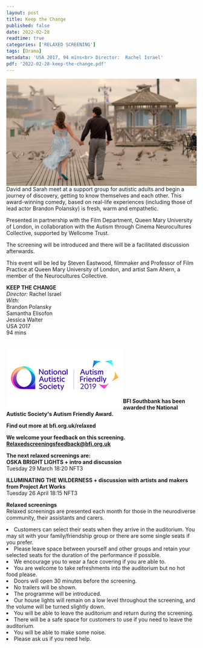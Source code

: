 ```yaml
---
layout: post
title: Keep the Change
published: false
date: 2022-02-28
readtime: true
categories: ['RELAXED SCREENING']
tags: [Drama]
metadata: 'USA 2017, 94 mins<br> Director:  Rachel Israel'
pdf: '2022-02-28-keep-the-change.pdf'
---
```


<img style="float: left;" src="/img/keep-the-change-01.jpg"><br><br>


David and Sarah meet at a support group for autistic adults and begin a journey of discovery, getting to know themselves and each other. This award-winning comedy, based on real-life experiences (including those of lead actor Brandon Polansky) is fresh, warm and empathetic.

Presented in partnership with the Film Department, Queen Mary University of London, in collaboration with the Autism through Cinema Neurocultures Collective, supported by Wellcome Trust. 

The screening will be introduced and there will be a facilitated discussion afterwards.

This event will be led by Steven Eastwood, filmmaker and Professor of Film Practice at Queen Mary University of London, and artist Sam Ahern, a member of the Neurocultures Collective.
<br>


**KEEP THE CHANGE**<br>
_Director:_ Rachel Israel<br>
_With:_<br>
Brandon Polansky<br>
Samantha Elisofon<br>
Jessica Walter<br>
USA 2017<br>
94 mins<br>
<br>

<img style="float: left;" src="/img/autistic_society.png"><br><br><br><br><br><br><br>

**BFI Southbank has been awarded the National Autistic Society's Autism Friendly Award.**<br>


**Find out more at  bfi.org.uk/relaxed**<br>


**We welcome your feedback on this screening.**<br>
**Relaxedscreeningsfeedback@bfi.org.uk**<br>


**The next relaxed screenings are:**<br>
**OSKA BRIGHT LIGHTS + intro and discussion**   
Tuesday 29 March 18:20 NFT3 

**ILLUMINATING THE WILDERNESS + discussion with artists and makers from Project Art Works**  
Tuesday 26 April 18:15 NFT3
<br>



**Relaxed screenings**<br>
Relaxed screenings are presented each month for those in the neurodiverse community, their assistants and carers.

<li>Customers can select their seats when they arrive in the auditorium. You may sit with your family/friendship group or there are some single seats if you prefer.

<li>Please leave space between yourself and other groups and retain your selected seats for the duration of the performance if possible.

<li>We encourage you to wear a face covering if you are able to.

<li>You are welcome to take refreshments into the auditorium but no hot food please.

<li>Doors will open 30 minutes before the screening.

<li>No trailers will be shown.

<li>The programme will be introduced.

<li>Our house lights will remain on a low level throughout the screening, and the volume will be turned slightly down.

<li>You will be able to leave the auditorium and return during the screening.

<li>There will be a safe space for customers to use if you need to leave the auditorium.

<li>You will be able to make some noise.

<li>Please ask us if you need help.

 

